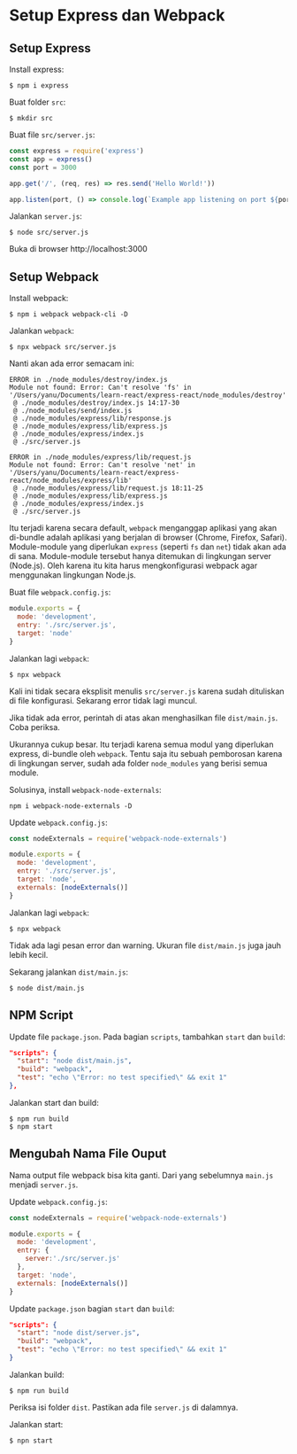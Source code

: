 # Setup Express dan Webpack

## Setup Express

Install express:
```
$ npm i express
```

Buat folder `src`:
```
$ mkdir src
```

Buat file `src/server.js`:
```js
const express = require('express')
const app = express()
const port = 3000

app.get('/', (req, res) => res.send('Hello World!'))

app.listen(port, () => console.log(`Example app listening on port ${port}!`))
```
Jalankan `server.js`:
```
$ node src/server.js
```

Buka di browser http://localhost:3000

## Setup Webpack

Install webpack:
```
$ npm i webpack webpack-cli -D
```

Jalankan `webpack`:
```
$ npx webpack src/server.js
```

Nanti akan ada error semacam ini:
```
ERROR in ./node_modules/destroy/index.js
Module not found: Error: Can't resolve 'fs' in '/Users/yanu/Documents/learn-react/express-react/node_modules/destroy'
 @ ./node_modules/destroy/index.js 14:17-30
 @ ./node_modules/send/index.js
 @ ./node_modules/express/lib/response.js
 @ ./node_modules/express/lib/express.js
 @ ./node_modules/express/index.js
 @ ./src/server.js

ERROR in ./node_modules/express/lib/request.js
Module not found: Error: Can't resolve 'net' in '/Users/yanu/Documents/learn-react/express-react/node_modules/express/lib'
 @ ./node_modules/express/lib/request.js 18:11-25
 @ ./node_modules/express/lib/express.js
 @ ./node_modules/express/index.js
 @ ./src/server.js
```

Itu terjadi karena secara default, `webpack` menganggap aplikasi yang akan di-bundle adalah aplikasi yang berjalan di browser (Chrome, Firefox, Safari). Module-module yang diperlukan `express` (seperti `fs` dan `net`) tidak akan ada di sana. Module-module tersebut hanya ditemukan di lingkungan server (Node.js). Oleh karena itu kita harus mengkonfigurasi webpack agar menggunakan lingkungan Node.js.

Buat file `webpack.config.js`:
```js
module.exports = {
  mode: 'development',
  entry: './src/server.js',
  target: 'node'
}
```

Jalankan lagi `webpack`:
```
$ npx webpack
```
Kali ini tidak secara eksplisit menulis `src/server.js` karena sudah dituliskan di file konfigurasi. Sekarang error tidak lagi muncul.

Jika tidak ada error, perintah di atas akan menghasilkan file `dist/main.js`. Coba periksa. 

Ukurannya cukup besar. Itu terjadi karena semua modul yang diperlukan express, di-bundle oleh `webpack`. Tentu saja itu sebuah pemborosan karena di lingkungan server, sudah ada folder `node_modules` yang berisi semua module.

Solusinya, install `webpack-node-externals`:
```
npm i webpack-node-externals -D
```

Update `webpack.config.js`:

```js
const nodeExternals = require('webpack-node-externals')

module.exports = {
  mode: 'development',
  entry: './src/server.js',
  target: 'node',
  externals: [nodeExternals()]
}
```
Jalankan lagi `webpack`:
```
$ npx webpack
```

Tidak ada lagi pesan error dan warning. Ukuran file `dist/main.js` juga jauh lebih kecil.

Sekarang jalankan `dist/main.js`:
```
$ node dist/main.js
```

## NPM Script
Update file `package.json`. Pada bagian `scripts`, tambahkan `start` dan `build`:
```json
"scripts": {
  "start": "node dist/main.js",
  "build": "webpack",
  "test": "echo \"Error: no test specified\" && exit 1"
},
```

Jalankan start dan build:
```
$ npm run build
$ npm start
```

## Mengubah Nama File Ouput

Nama output file webpack bisa kita ganti. Dari yang sebelumnya `main.js` menjadi `server.js`. 

Update `webpack.config.js`:
```js
const nodeExternals = require('webpack-node-externals')

module.exports = {
  mode: 'development',
  entry: {
    server:'./src/server.js'
  },
  target: 'node',
  externals: [nodeExternals()]
}
```

Update `package.json` bagian `start` dan `build`:
```json
"scripts": {
  "start": "node dist/server.js",
  "build": "webpack",
  "test": "echo \"Error: no test specified\" && exit 1"
}
```

Jalankan build:
```
$ npm run build
```

Periksa isi folder `dist`. Pastikan ada file `server.js` di dalamnya.

Jalankan start:
```
$ npn start
```
